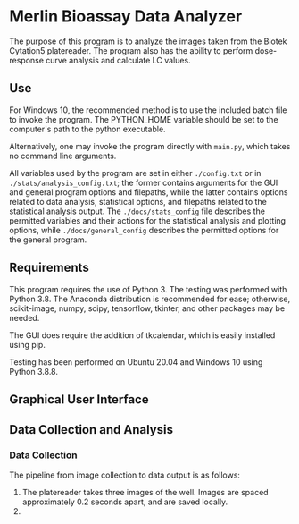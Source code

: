 # Merlin Bioassay Data Analyzer

The purpose of this program is to analyze the images taken from the Biotek Cytation5 platereader. The program also has the ability to perform dose-response curve analysis and calculate LC values.

## Use
For Windows 10, the recommended method is to use the included batch file to invoke the program. The PYTHON_HOME variable should be set to the computer's path to the python executable. 

Alternatively, one may invoke the program directly with `main.py`, which takes no command line arguments. 

All variables used by the program are set in either `./config.txt` or in `./stats/analysis_config.txt`; the former contains arguments for the GUI and general program options and filepaths, while the latter contains options related to data analysis, statistical options, and filepaths related to the statistical analysis output. The `./docs/stats_config` file describes the permitted variables and their actions for the statistical analysis and plotting options, while `./docs/general_config` describes the permitted options for the general program. 

## Requirements

This program requires the use of Python 3. The testing was performed with Python 3.8. The Anaconda distribution is recommended for ease; otherwise, scikit-image, numpy, scipy, tensorflow, tkinter, and other packages may be needed. 

The GUI does require the addition of tkcalendar, which is easily installed using pip. 

Testing has been performed on Ubuntu 20.04 and Windows 10 using Python 3.8.8.

## Graphical User Interface


## Data Collection and Analysis

### Data Collection

The pipeline from image collection to data output is as follows:
1. The platereader takes three images of the well. Images are spaced approximately 0.2 seconds apart, and are saved locally. 
2. 

